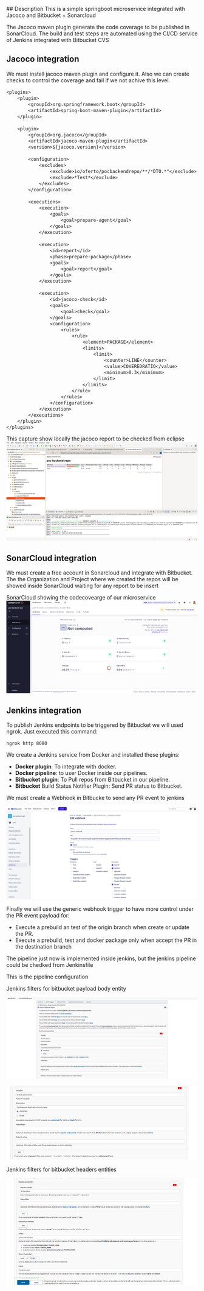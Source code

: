 ## Description
This is a simple springboot microservice integrated with Jacoco and Bitbucket + Sonarcloud

The Jacoco maven plugin generate the code coverage to be published in SonarCloud.
The build and test steps are automated using the CI/CD service of Jenkins integrated with Bitbucket CVS

## Jacoco integration

We must install jacoco maven plugin and configure it. Also we can create checks to control the coverage and fail if we not achive this level.

```shell
<plugins>
	<plugin>
		<groupId>org.springframework.boot</groupId>
		<artifactId>spring-boot-maven-plugin</artifactId>
	</plugin>
	
	<plugin>
	    <groupId>org.jacoco</groupId>
	    <artifactId>jacoco-maven-plugin</artifactId>
	    <version>${jacoco.version}</version>
	    
	    <configuration>
	        <excludes>
	        	<exclude>io/oferto/pocbackendrepo/**/*DTO.*"</exclude>
	            <exclude>*Test*</exclude>
	        </excludes>
	    </configuration>
	    		    
	    <executions>
	        <execution>
	            <goals>
	                <goal>prepare-agent</goal>
	            </goals>
	        </execution>
	        
	        <execution>
	            <id>report</id>
	            <phase>prepare-package</phase>
	            <goals>
	                <goal>report</goal>
	            </goals>
	        </execution>
	        
	        <execution>
	        	<id>jacoco-check</id>
	        	<goals>
	                <goal>check</goal>
	            </goals>
	            <configuration>
	            	<rules>
	            		<rule>
	            			<element>PACKAGE</element>
	            			<limits>
	            				<limit>
	            					<counter>LINE</counter>
	            					<value>COVEREDRATIO</value>
	            					<minimum>0.3</minimum>
	            				</limit>
	            			</limits>			            			
	            		</rule>
	            	</rules>
	            </configuration>
	        </execution> 
	    </executions>
	</plugin>			
</plugins>
```
		
This capture show locally the jacoco report to be checked from eclipse
![Jacoco](captures/Jacoco.png "Jacoco Report")

## SonarCloud integration

We must create a free account in Sonarcloud and integrate with Bitbucket. The the Organization and Project where we created the repos
will be showed inside SonarCloud waiting for any report to be insert

SonarCloud showing the codecovearge of our microservice
![Sonarcloud](captures/SonarCloud.png "Sonarcloud")

## Jenkins integration

To publish Jenkins endpoints to be triggered by Bitbucket we will used ngrok. Just executed this command:

```shell
ngrok http 8080
```

We create a Jenkins service from Docker and installed these plugins:

- **Docker plugin**: To integrate with docker.
- **Docker pipeline**: to user Docker inside our pipelines.
- **Bitbucket plugin**: To Pull repos from Bitbucket in our pipeline.
- **Bitbucket** Build Status Notifier Plugin: Send PR status to Bitbucket.

We must create a Webhook in Bitbucke to send any PR event to jenkins

![Bitbucket](captures/Bitbucket_Webhooks.png "Bitbucket Webhook")

Finally we will use the generic webhook trigger to have more control under the PR event payload for:

- Execute a prebuild an test of the origin branch when create or update the PR.
- Execute a prebuild, test and docker package only when accept the PR in the destination branch

The pipeline just now is implemented inside jenkins, but the jenkins pipeline could be chedked from Jenkinsfile

This is the pipeline configuration 

Jenkins filters for bitbucket payload body entity

![Jenkins Pipeline 01](captures/Jenkins_Webhook_Config_01.png "Jenkins Pipeline Config 01")

![Jenkins Pipeline 02](captures/Jenkins_Webhook_Config_02.png "Jenkins Pipeline Config 02")

Jenkins filters for bitbucket headers entities

![Jenkins Pipeline 03](captures/Jenkins_Webhook_Config_03.png "Jenkins Pipeline Config 03")
